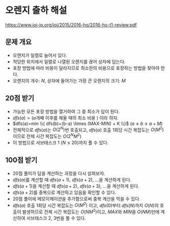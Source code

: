 # 오렌지 출하 해설
https://www.ioi-jp.org/joi/2015/2016-ho/2016-ho-t1-review.pdf
## 문제 개요
+ 오렌지가 일렬로 늘어서 있다.  
+ 적당한 위치에서 일렬로 나열된 오렌지를 끊어 상자에 담는다.  
+ 포장 방법에 따라 비용이 달라지므로 최소한의 비용으로 포장하는 방법을 찾아야 한다.  
+ 오렌지의 개수: $N$, 상자에 들어가는 가장 큰 오렌지의 크기: $M$
## 20점 받기
+ 가능한 모든 포장 방법을 열거하여 그 중 최소가 답이 된다.
+ $dfs(a)=(a$개째 이후를 채울 때의 최소 비용 $)$ 이라 하자.
+ $dfs(a)=min \\{ dfs(b)+(b-a) \times (MAX-MIN) + K \\}$ $(a \le b \le a+M)$
+ 전체적으로 $dfs(a)$는 $O(2^N)$번 호출되고, $dfs(a)$ 호출 1회당 시간 복잡도는 $O(M^2)$ 이므로 전체 시간 복잡도는 $O(2^N M^2)$
+ 이 방법으로 서브태스크 1 $(N \le 20)$까지 풀 수 있다.
## 100점 받기
+ 20점 풀이가 답을 계산하는 과정을 다시 살펴보자.
+ $dfs(a)$를 계산할 때 $dfs(a+1)$, $dfs(a+2)$, $...$을 계산하게 된다.
+ $dfs(a+1)$을 계산할 때 $dfs(a+2)$, $dfs(a+3)$, $...$을 계산하게 된다.
+ $dfs(a+2)$를 중복으로 계산하고 있음을 확인할 수 있다.
+ 20점 풀이에 메모이제이션을 추가함으로써 중복 계산을 막을 수 있다.
+ $dfs(a)$ 호출 1회당 시간 복잡도는 $O(M^2)$ 이고, $dfs(0)$부터 $dfs(N)$까지 $O(N)$의 호출이 발생하므로 전체 시간 복잡도는 $O(NM^2)$이고, $MAX$와 $MIN$을 $O(NM)$만에 계산하여 서브태스크 2, 3번을 풀 수 있다.
